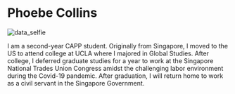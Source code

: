 # Phoebe Collins
![data_selfie](https://user-images.githubusercontent.com/90463501/193047829-25532007-ba23-4595-a2c7-85e545bdd675.jpeg)

I am a second-year CAPP student. Originally from Singapore, I moved to the US to attend college at UCLA where I majored in Global Studies. 
After college, I deferred graduate studies for a year to work at the Singapore National Trades Union Congress amidst the challenging labor 
environment during the Covid-19 pandemic. After graduation, I will return home to work as a civil servant in the Singapore Government. 
